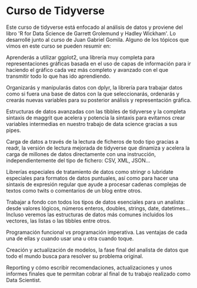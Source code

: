 # Curso de Tidyverse

Este curso de tidyverse está enfocado al análisis de datos y proviene del libro 'R for Data Science de Garrett Grolemund y Hadley Wickham'. Lo desarrollé junto al curso de Juan Gabriel
Gomila. Alguno de los tópicos que vimos en este curso se pueden resumir en: 

Aprenderás a utilizar ggplot2, una librería muy completa para representaciones gráficas basada en el uso de capas de información 
para ir haciendo el gráfico cada vez más completo y avanzado con el que transmitir todo lo que has ido aprendiendo.

Organizarás y manipularás datos con dplyr, la librería para trabajar datos como si fuera una base de datos con la que seleccionarás,
ordenarás y crearás nuevas variables para su posterior análisis y representación gráfica. 

Estructuras de datos avanzadas con las tibbles de tidyverse y la completa sintaxis de maggrit que acelera y potencia la sintaxis
para evitarnos crear variables intermedias en nuestro trabajo de data science gracias a sus pipes. 

Carga de datos a través de la lectura de ficheros de todo tipo gracias a readr, la versión de lectura mejorada de tidyverse que dinamiza y 
acelera la carga de millones de datos directamente con una instrucción, independientemente del tipo de fichero: CSV, XML, JSON...

Librerías especiales de tratamiento de datos como stringr o lubridate especiales para formatos de datos puntuales, así como para hacer 
una sintaxis de expresión regular que ayude a procesar cadenas complejas de textos como twits o comentarios de un blog entre otros.

Trabajar a fondo con todos los tipos de datos esenciales para un analista: desde valores lógicos, números enteros, doubles, strings, 
date, datetimes... Incluso veremos las estructuras de datos más comunes incluidos los vectores, las listas o las tibbles entre otros.

Programación funcional vs programación imperativa. Las ventajas de cada una de ellas y cuando usar una u otra cuando toque. 

Creación y actualización de modelos, la fase final del analista de datos que todo el mundo busca para resolver su problema original.

Reporting y cómo escribir recomendaciones, actualizaciones y unos informes finales que te permitan cobrar al final de tu trabajo realizado como Data Scientist. 

